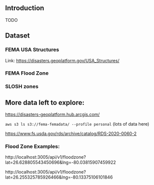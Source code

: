 ## Introduction

TODO

## Dataset

### FEMA USA Structures

Link: https://disasters.geoplatform.gov/USA_Structures/

### FEMA Flood Zone

### SLOSH zones

## More data left to explore:

https://disasters-geoplatform.hub.arcgis.com/

`aws s3 ls s3://fema-femadata/ --profile personal` (lots of data here)

https://www.fs.usda.gov/rds/archive/catalog/RDS-2020-0060-2

### Flood Zone Examples:

http://localhost:3005/api/v1/floodzone?lat=26.628805543450696&lng=-80.03815907459922

http://localhost:3005/api/v1/floodzone?lat=26.255325785926466&lng=-80.13375106101846
